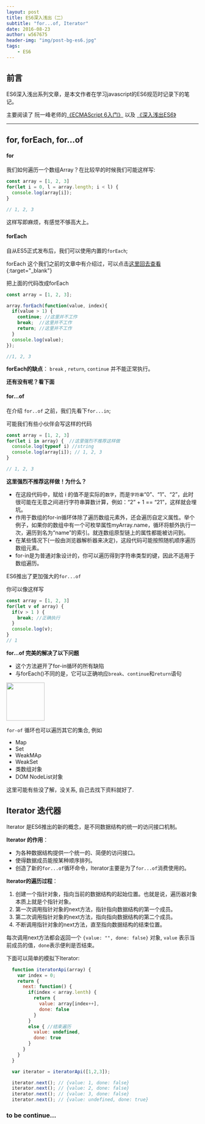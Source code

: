 ```yaml
---
layout: post
title: ES6深入浅出（二）
subtitle: "for...of, Iterator"
date: 2016-08-23
author: w567675
header-img: "img/post-bg-es6.jpg"
tags:
    - ES6
---
```


## 前言

ES6深入浅出系列文章，是本文作者在学习javascript的ES6规范时记录下的笔记。

主要阅读了 阮一峰老师的[《ECMAScript 6入门》](http://es6.ruanyifeng.com/) 以及 [《深入浅出ES6》](http://www.infoq.com/cn/es6-in-depth/)

---


## for, forEach, for...of

#### for
我们如何遍历一个数组Array？在比较早的时候我们可能这样写:

```js
const array = [1, 2, 3]
for(let i = 0, l = array.length; i < l) {
  console.log(array[i]);
}

// 1, 2, 3
```

这样写即麻烦，有感觉不够高大上。


#### forEach

自从ES5正式发布后，我们可以使用内置的`forEach`;

forEach 这个我们之前的文章中有介绍过，可以点击[这里回去查看](/2016/06/08/es5-1/#arrayprototypeforeach){:target="_blank"}

把上面的代码改成forEach

```js
const array = [1, 2, 3];

array.forEach(function(value, index){
  if(value > 1) {
    continue; //这里并不工作
    break;  //这里并不工作
    return; //这里并不工作
  }
  console.log(value);
});

//1, 2, 3

```

**forEach的缺点**： ``break`` , ``return``, ``continue`` 并不能正常执行。

**还有没有呢？看下面**

#### for...of

在介绍 ``for..of`` 之前，我们先看下``for...in``;


可能我们有些小伙伴会写这样的代码

```js
const array = [1, 2, 3]
for(let i in array) {  //这里强烈不推荐这样做
  console.log(typeof i) //string
  console.log(array[i]); // 1, 2, 3
}

// 1, 2, 3
```
**这里强烈不推荐这样做！为什么？**

  * 在这段代码中，赋给 i 的值不是实际的``数字``，而是``字符串``“0”、“1”、“2”，此时很可能在无意之间进行字符串算数计算，例如：“2” + 1 == “21”，这样就会埋坑。
  * 作用于数组的for-in循环体除了遍历数组元素外，还会遍历自定义属性。举个例子，如果你的数组中有一个可枚举属性myArray.name，循环将额外执行一次，遍历到名为“name”的索引。就连数组原型链上的属性都能被访问到。
  * 在某些情况下(一般由浏览器解析器来决定)，这段代码可能按照随机顺序遍历数组元素。
  * for-in是为普通对象设计的，你可以遍历得到字符串类型的键，因此不适用于数组遍历。



ES6推出了更加强大的``for...of``

你可以像这样写

```js
const array = [1, 2, 3]
for(let v of array) { 
  if(v > 1 ) {
    break; //正确执行
  }
  console.log(v); 
}
// 1
```

**for...of 完美的解决了以下问题**

  * 这个方法避开了for-in循环的所有缺陷
  * 与forEach()不同的是，它可以正确响应``break``、``continue``和``return``语句

<img src="http://image.bitauto.com/dealer/news/100055432/b17ad3d0-9786-47e5-ade5-9e0e1475e657.jpg" width="100" height="100">


``for-of`` 循环也可以遍历其它的集合, 例如

  * Map   
  * Set   
  * WeakMAp  
  * WeakSet  
  * 类数组对象 
  * DOM NodeList对象



这里可能有些没了解，没关系, 自己去找下资料就好了.

## Iterator 迭代器

Iterator 是ES6推出的新的概念，是不同数据结构的统一的访问接口机制。

**Iterator 的作用**：

  * 为各种数据结构提供一个统一的、简便的访问接口。
  * 使得数据成员能按某种顺序排列。
  * 创造了新的``for...of``循环命令，Iterator主要是为了``for...of``消费使用的。


**Iterator的遍历过程**：

  1. 创建一个指针对象，指向当前的数据结构的起始位置。也就是说，遍历器对象本质上就是个指针对象。
  2. 第一次调用指针对象的next方法，指针指向数据结构的第一个成员。
  3. 第二次调用指针对象的next方法，指向指向数据结构的第二个成员。
  4. 不断调用指针对象的next方法，直至指向数据结构的结束位置。

每次调用next方法都会返回一个 ``{value: "", done: false}`` 对象, ``value`` 表示当前成员的值，``done``表示便利是否结束。


下面可以简单的模拟下Iterator:

```js
  function iteratorApi(array) {
    var index = 0;
    return {
      next: function() {
        if(index < array.lenth) {
          return {
            value: array[index++],
            done: false
          }
        }
        else { //结束遍历
          value: undefined,
          done: true
        }
      }
    }
  }

  var iterator = iteratorApi([1,2,3]);

  iterator.next(); // {value: 1, done: false}
  iterator.next(); // {value: 2, done: false}
  iterator.next(); // {value: 3, done: false}
  iterator.next(); // {value: undefined, done: true}
```




### to be continue...



